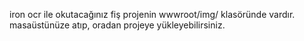 iron ocr ile okutacağınız fiş projenin wwwroot/img/ klasöründe vardır. masaüstünüze atıp, oradan projeye yükleyebilirsiniz.
